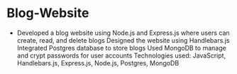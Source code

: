 # Blog-Website
* Developed a blog website using Node.js and Express.js where users can create, read, and delete blogs
Designed the website using Handlebars.js
Integrated Postgres database to store blogs
Used MongoDB to manage and crypt passwords for user accounts
Technologies used: JavaScript, Handlebars.js, Express.js, Node.js, Postgres, MongoDB
